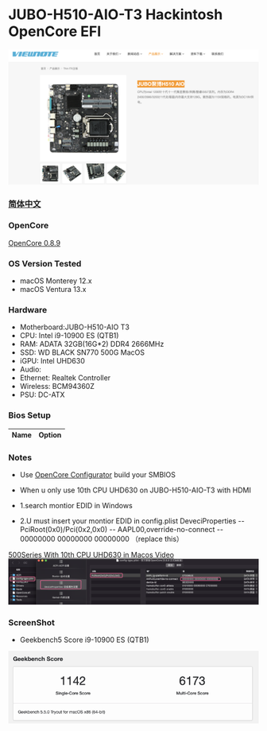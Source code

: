 # JUBO-H510-AIO-T3 Hackintosh OpenCore EFI

![image](ScreenShot/Motherboard.png)

### [简体中文](README.zh_CN.md)

### OpenCore

[OpenCore 0.8.9](https://github.com/acidanthera/OpenCorePkg)

### OS Version Tested

- macOS Monterey 12.x
- macOS Ventura  13.x 

### Hardware

- Motherboard:JUBO-H510-AIO T3
- CPU: Intel i9-10900 ES (QTB1)
- RAM: ADATA 32GB(16G*2) DDR4 2666MHz
- SSD: WD BLACK SN770 500G MacOS
- iGPU: Intel UHD630
- Audio: 
- Ethernet: Realtek Controller
- Wireless: BCM94360Z
- PSU: DC-ATX


### Bios Setup

| Name | Option |
| ----- | --- |


### Notes

 - Use [OpenCore Configurator](https://mackie100projects.altervista.org/opencore-configurator/) build your SMBIOS
 
 - When u only use 10th CPU UHD630 on JUBO-H510-AIO-T3 with HDMI
 - 1.search montior EDID in Windows
 - 2.U must insert your montior EDID in config.plist DeveciProperties -- PciRoot(0x0)/Pci(0x2,0x0) -- AAPL00,override-no-connect -- 00000000 00000000 00000000 （replace this）
 
[500Series With 10th CPU UHD630 in Macos Video](https://www.bilibili.com/video/BV1UW4y1J7J2/)
![image](ScreenShot/EDID.png)
 
### ScreenShot 

- Geekbench5 Score i9-10900 ES (QTB1)

![image](ScreenShot/Geekbench5.png)


